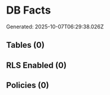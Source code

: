 # DB Facts

Generated: 2025-10-07T06:29:38.026Z

## Tables (0)

## RLS Enabled (0)

## Policies (0)
